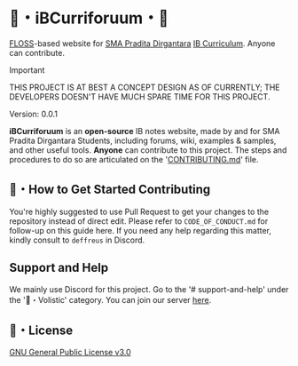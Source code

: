 # 🎉・iBCurriforuum・🎊

[FLOSS](https://www.gnu.org/philosophy/floss-and-foss.en.html)-based website for [SMA Pradita Dirgantara](https://praditadirgantara.sch.id/id/) [IB Curriculum](https://praditadirgantara.sch.id/id/ib-diploma-programme/). Anyone can contribute.

> [!IMPORTANT]
> THIS PROJECT IS AT BEST A CONCEPT DESIGN AS OF CURRENTLY;
> THE DEVELOPERS DOESN'T HAVE MUCH SPARE TIME FOR THIS PROJECT.

<!-- banner -->

Version: 0.0.1

**iBCurriforuum** is an **open-source** IB notes website, made by and for SMA Pradita Dirgantara Students, including forums, wiki, examples & samples, and other useful tools. **Anyone** can contribute to this project. The steps and procedures to do so are articulated on the '[CONTRIBUTING.md](https://github.com/DeffreusTheda/iBCurriforuum/blob/main/CONTRIBUTING.md)' file.

## 🎁・How to Get Started Contributing

You're highly suggested to use Pull Request to get your changes to the repository instead of direct edit. Please refer to `CODE_OF_CONDUCT.md` for follow-up on this guide here. If you need any help regarding this matter, kindly consult to `deffreus` in Discord.

## Support and Help

We mainly use Discord for this project. Go to the '# support-and-help' under the '🎁・Volistic' category. You can join our server [here](https://discord.gg/SwycRcrXwC).

## 🪪・License

[GNU General Public License v3.0](https://choosealicense.com/licenses/gpl-3.0/)
